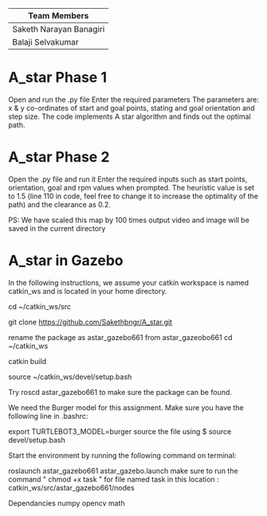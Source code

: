 |Team Members
|--
|Saketh Narayan Banagiri
|Balaji Selvakumar

# A_star Phase 1

Open and run the .py file
Enter the required parameters
The parameters are: x & y co-ordinates of start and goal points, stating and goal orientation and step size.
The code implements A star algorithm and finds out the optimal path.

# A_star Phase 2

Open the .py file and run it
Enter the required inputs such as start points, orientation, goal and rpm values when prompted. 
The heuristic value is set to 1.5 (line 110 in code, feel free to change it to increase the optimality of the path) and the clearance as 0.2.

PS: We have scaled this map by 100 times
output video and image will be saved in the current directory

# A_star in Gazebo


In the following instructions, we assume your catkin workspace is named catkin_ws and is located in your home directory.

cd ~/catkin_ws/src

git clone https://github.com/Sakethbngr/A_star.git

rename the package as astar_gazebo661 from astar_gazeobo661
cd ~/catkin_ws

catkin build

source ~/catkin_ws/devel/setup.bash

Try roscd astar_gazebo661 to make sure the package can be found.

We need the Burger model for this assignment. Make sure you have the following line in .bashrc:

export TURTLEBOT3_MODEL=burger
source the file using $ source devel/setup.bash

Start the environment by running the following command on terminal:

roslaunch astar_gazebo661 astar_gazebo.launch
make sure to run the command " chmod +x task " for file named task in this location : catkin_ws/src/astar_gazebo661/nodes

Dependancies numpy opencv math
